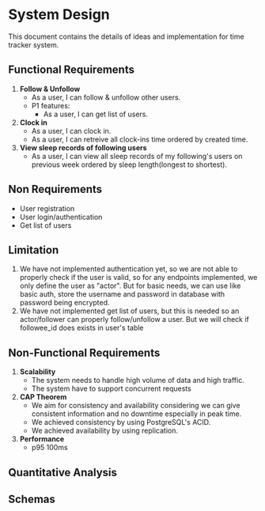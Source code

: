 # System Design
This document contains the details of ideas and implementation for time tracker system.

## Functional Requirements
1. **Follow & Unfollow**
      - As a user, I can follow & unfollow other users.
      - P1 features:
        - As a user, I can get list of users.
2. **Clock in**
      - As a user, I can clock in.
      - As a user, I can retreive all clock-ins time ordered by created time.
3. **View sleep records of following users**
      - As a user, I can view all sleep records of my following's users on previous week ordered by sleep length(longest to shortest).

## Non Requirements
- User registration
- User login/authentication
- Get list of users

## Limitation
1. We have not implemented authentication yet, so we are not able to properly check if the user is valid, so for any endpoints implemented, we only define the user as "actor". But for basic needs, we can use like basic auth, store the username and password in database with password being encrypted.
2. We have not implemented get list of users, but this is needed so an actor/follower can properly follow/unfollow a user. But we will check if followee_id does exists in user's table

## Non-Functional Requirements
1. **Scalability**
      - The system needs to handle high volume of data and high traffic.
      - The system have to support concurrent requests
2. **CAP Theorem**
      - We aim for consistency and availability considering we can give consistent information and no downtime especially in peak time.
      - We achieved consistency by using PostgreSQL's ACID.
      - We achieved availability by using replication.
3. **Performance**
      - p95 100ms

## Quantitative Analysis

## Schemas
